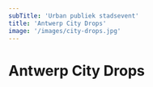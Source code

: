 ```yaml
---
subTitle: 'Urban publiek stadsevent'
title: 'Antwerp City Drops'
image: '/images/city-drops.jpg'
---
```


# Antwerp City Drops